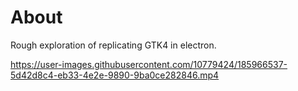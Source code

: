 # About

Rough exploration of replicating GTK4 in electron.




https://user-images.githubusercontent.com/10779424/185966537-5d42d8c4-eb33-4e2e-9890-9ba0ce282846.mp4

